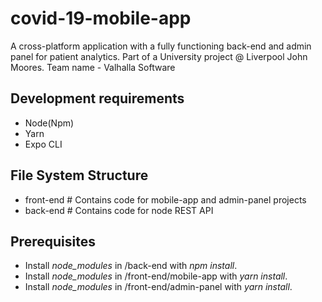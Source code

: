 # covid-19-mobile-app

A cross-platform application with a fully functioning back-end and admin panel for patient analytics. Part of a University project @ Liverpool John Moores. Team name - Valhalla Software

## Development requirements

- Node(Npm)
- Yarn
- Expo CLI

## File System Structure

- front-end # Contains code for mobile-app and admin-panel projects
- back-end # Contains code for node REST API

## Prerequisites

- Install _node_modules_ in /back-end with _npm install_.
- Install _node_modules_ in /front-end/mobile-app with _yarn install_.
- Install _node_modules_ in /front-end/admin-panel with _yarn install_.

